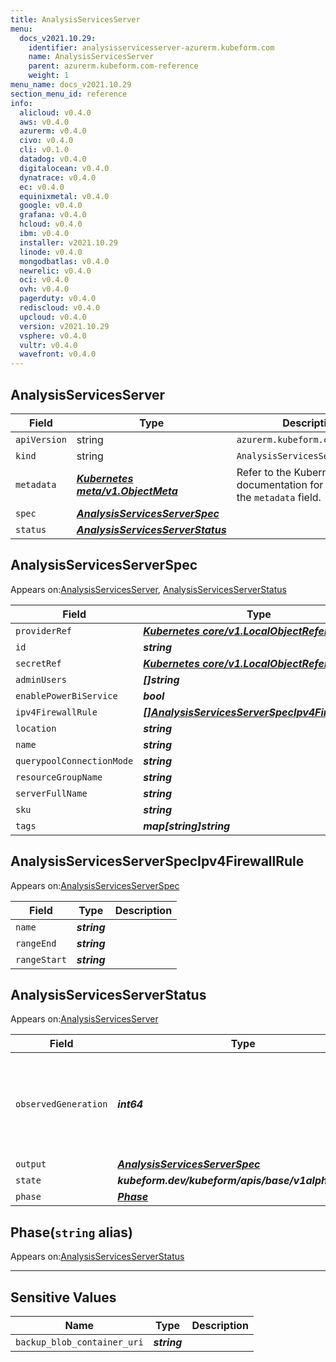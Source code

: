 ```yaml
---
title: AnalysisServicesServer
menu:
  docs_v2021.10.29:
    identifier: analysisservicesserver-azurerm.kubeform.com
    name: AnalysisServicesServer
    parent: azurerm.kubeform.com-reference
    weight: 1
menu_name: docs_v2021.10.29
section_menu_id: reference
info:
  alicloud: v0.4.0
  aws: v0.4.0
  azurerm: v0.4.0
  civo: v0.4.0
  cli: v0.1.0
  datadog: v0.4.0
  digitalocean: v0.4.0
  dynatrace: v0.4.0
  ec: v0.4.0
  equinixmetal: v0.4.0
  google: v0.4.0
  grafana: v0.4.0
  hcloud: v0.4.0
  ibm: v0.4.0
  installer: v2021.10.29
  linode: v0.4.0
  mongodbatlas: v0.4.0
  newrelic: v0.4.0
  oci: v0.4.0
  ovh: v0.4.0
  pagerduty: v0.4.0
  rediscloud: v0.4.0
  upcloud: v0.4.0
  version: v2021.10.29
  vsphere: v0.4.0
  vultr: v0.4.0
  wavefront: v0.4.0
---
```


## AnalysisServicesServer
| Field | Type | Description |
| ------ | ----- | ----------- |
| `apiVersion` | string | `azurerm.kubeform.com/v1alpha1` |
|    `kind` | string | `AnalysisServicesServer` |
| `metadata` | ***[Kubernetes meta/v1.ObjectMeta](https://v1-18.docs.kubernetes.io/docs/reference/generated/kubernetes-api/v1.18/#objectmeta-v1-meta)***|Refer to the Kubernetes API documentation for the fields of the `metadata` field.|
| `spec` | ***[AnalysisServicesServerSpec](#analysisservicesserverspec)***||
| `status` | ***[AnalysisServicesServerStatus](#analysisservicesserverstatus)***||
## AnalysisServicesServerSpec

Appears on:[AnalysisServicesServer](#analysisservicesserver), [AnalysisServicesServerStatus](#analysisservicesserverstatus)

| Field | Type | Description |
| ------ | ----- | ----------- |
| `providerRef` | ***[Kubernetes core/v1.LocalObjectReference](https://v1-18.docs.kubernetes.io/docs/reference/generated/kubernetes-api/v1.18/#localobjectreference-v1-core)***||
| `id` | ***string***||
| `secretRef` | ***[Kubernetes core/v1.LocalObjectReference](https://v1-18.docs.kubernetes.io/docs/reference/generated/kubernetes-api/v1.18/#localobjectreference-v1-core)***||
| `adminUsers` | ***[]string***| ***(Optional)*** |
| `enablePowerBiService` | ***bool***| ***(Optional)*** |
| `ipv4FirewallRule` | ***[[]AnalysisServicesServerSpecIpv4FirewallRule](#analysisservicesserverspecipv4firewallrule)***| ***(Optional)*** |
| `location` | ***string***||
| `name` | ***string***||
| `querypoolConnectionMode` | ***string***| ***(Optional)*** |
| `resourceGroupName` | ***string***||
| `serverFullName` | ***string***| ***(Optional)*** |
| `sku` | ***string***||
| `tags` | ***map[string]string***| ***(Optional)*** |
## AnalysisServicesServerSpecIpv4FirewallRule

Appears on:[AnalysisServicesServerSpec](#analysisservicesserverspec)

| Field | Type | Description |
| ------ | ----- | ----------- |
| `name` | ***string***||
| `rangeEnd` | ***string***||
| `rangeStart` | ***string***||
## AnalysisServicesServerStatus

Appears on:[AnalysisServicesServer](#analysisservicesserver)

| Field | Type | Description |
| ------ | ----- | ----------- |
| `observedGeneration` | ***int64***| ***(Optional)*** Resource generation, which is updated on mutation by the API Server.|
| `output` | ***[AnalysisServicesServerSpec](#analysisservicesserverspec)***| ***(Optional)*** |
| `state` | ***kubeform.dev/kubeform/apis/base/v1alpha1.State***| ***(Optional)*** |
| `phase` | ***[Phase](#phase)***| ***(Optional)*** |
## Phase(`string` alias)

Appears on:[AnalysisServicesServerStatus](#analysisservicesserverstatus)

---
## Sensitive Values
| Name | Type | Description |
|------|------|-------------|
| `backup_blob_container_uri` | ***string*** ||
